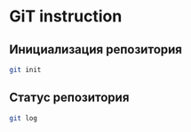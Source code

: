 # GiT instruction

## Инициализация репозитория

```sh
git init
```

## Статус репозитория
```sh
git log
```



